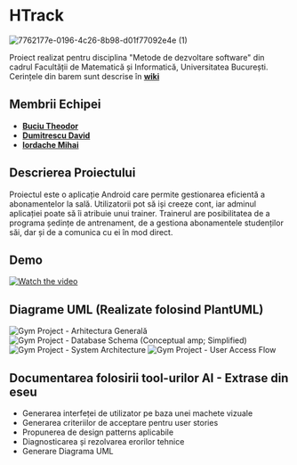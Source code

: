 # HTrack
![7762177e-0196-4c26-8b98-d01f77092e4e (1)](https://github.com/user-attachments/assets/ff7b30d5-304c-4379-9544-b16969887c18)

Proiect realizat pentru disciplina "Metode de dezvoltare software" din cadrul Facultății de Matematică și Informatică, Universitatea București.
Cerințele din barem sunt descrise în **[wiki](https://github.com/buciuMT/Htrack/wiki/Barem)**

## Membrii Echipei
  - **[Buciu Theodor](https://github.com/buciuMT)**
  - **[Dumitrescu David](https://github.com/Backspace44)**
  - **[Iordache Mihai](https://github.com/mihaiird14)**
    
## Descrierea Proiectului
Proiectul este o aplicație Android care permite gestionarea eficientă a abonamentelor la sală. Utilizatorii pot să iși creeze cont, iar adminul aplicației poate să îi atribuie unui trainer. Trainerul are posibilitatea de a programa ședințe de antrenament, de a gestiona abonamentele studenților săi, dar și de a comunica cu ei în mod direct.

## Demo
[![Watch the video](https://img.freepik.com/premium-vector/demo-video-icon-set-demo-video-room-conference-board-vector-symbol-black-filled-outlined-style-business-product-demo-video-website-sign_268104-2390.jpg)](https://youtu.be/CKOtKKqqJC4)

## Diagrame UML (Realizate folosind PlantUML)

![Gym Project - Arhitectura Generală](https://github.com/user-attachments/assets/18077b77-2f91-4251-8625-e0dd3439d785)
![Gym Project - Database Schema (Conceptual  amp; Simplified)](https://github.com/user-attachments/assets/7472a834-a244-4577-9758-1ca8dce53a8b)
![Gym Project - System Architecture](https://github.com/user-attachments/assets/b3149e9f-6a0e-4fb6-8425-cf682517a1f4)
![Gym Project - User Access Flow](https://github.com/user-attachments/assets/30a1eae1-5a18-4fd2-88b9-e21e7c595f8b)


## Documentarea folosirii tool-urilor AI - Extrase din eseu
- Generarea interfeței de utilizator pe baza unei machete vizuale
- Generarea criteriilor de acceptare pentru user stories
- Propunerea de design patterns aplicabile
- Diagnosticarea și rezolvarea erorilor tehnice
- Generare Diagrama UML
